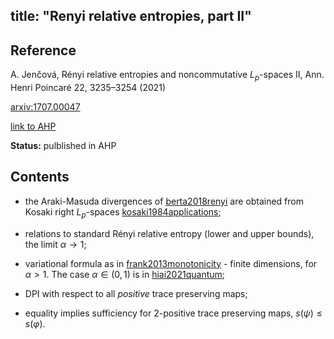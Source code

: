 title: "Renyi relative entropies, part II"
---
## Reference

A. Jenčová, Rényi relative entropies and noncommutative $L_p$-spaces II, Ann. Henri Poincaré 22, 3235–3254 (2021)



[arxiv:1707.00047](https://arxiv.org/abs/1707.00047)

[link to AHP](https://link.springer.com/content/pdf/10.1007/s00023-021-01074-9.pdf)


**Status:** pulblished in AHP


## Contents

* the Araki-Masuda divergences of [berta2018renyi](berta2018renyi) are obtained from Kosaki right $L_p$-spaces
[kosaki1984applications](kosaki1984applications);

* relations to standard Rényi relative entropy (lower and upper bounds), the limit $\alpha\to1$;

* variational formula as in [frank2013monotonicity](frank2013monotonicity) - finite dimensions, for $\alpha>1$.
 The case $\alpha\in (0,1)$ is in [hiai2021quantum](BOOK_hiai2021quantum);

* DPI with respect to all *positive* trace preserving maps;

* equality implies sufficiency for 2-positive trace preserving maps, $s(\psi)\le s(\varphi)$.
